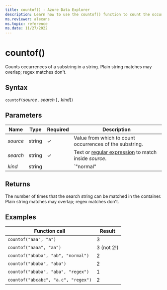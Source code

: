 ```yaml
---
title: countof() - Azure Data Explorer
description: Learn how to use the countof() function to count the occurrences of a substring in a string.
ms.reviewer: alexans
ms.topic: reference
ms.date: 11/27/2022
---
```

# countof()

Counts occurrences of a substring in a string. Plain string matches may overlap; regex matches don't.

## Syntax

`countof(`*source*`,` *search* [`,` *kind*]`)`

## Parameters

| Name | Type | Required | Description |
|--|--|--|--|
| *source* | string | &check; | Value from which to count occurrences of the substring. |
| *search* | string | &check; | Text or [regular expression](./re2.md) to match inside *source*. |
| *kind* | string | |`"normal"|"regex"`. Default `normal`. |

## Returns

The number of times that the search string can be matched in the container. Plain string matches may overlap; regex matches don't.

## Examples

|Function call|Result|
|---|---
|`countof("aaa", "a")`| 3
|`countof("aaaa", "aa")`| 3 (not 2!)
|`countof("ababa", "ab", "normal")`| 2
|`countof("ababa", "aba")`| 2
|`countof("ababa", "aba", "regex")`| 1
|`countof("abcabc", "a.c", "regex")`| 2
